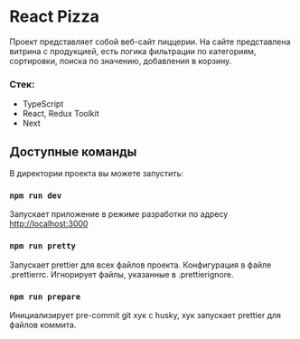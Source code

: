 # React Pizza

Проект представляет собой веб-сайт пиццерии. На сайте представлена витрина с продукцией, есть логика фильтрации по категориям, сортировки, поиска по значению, добавления в корзину.<br/>

### Стек:
* TypeScript
* React, Redux Toolkit
* Next

## Доступные команды

В директории проекта вы можете запустить:

### `npm run dev`

Запускает приложение в режиме разработки по адресу [http://localhost:3000](http://localhost:3000)

### `npm run pretty`
Запускает prettier для всех файлов проекта. Конфигурация в файле .prettierrc. Игнорирует файлы, указанные в .prettierignore. 

### `npm run prepare`
Инициализирует pre-commit git хук c husky, хук  запускает prettier для файлов коммита.
